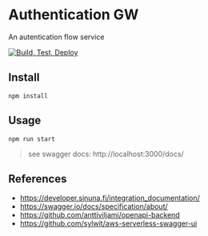 # Authentication GW

An autentication flow service

[![Build, Test, Deploy](https://github.com/Virtual-Finland-Development/authentication-gw/actions/workflows/build-test-deploy.yml/badge.svg)](https://github.com/Virtual-Finland-Development/authentication-gw/actions/workflows/build-test-deploy.yml)

## Install

`npm install`

## Usage

`npm run start`

> see swagger docs: http://localhost:3000/docs/

## References

- https://developer.sinuna.fi/integration_documentation/
- https://swagger.io/docs/specification/about/
- https://github.com/anttiviljami/openapi-backend
- https://github.com/sylwit/aws-serverless-swagger-ui
